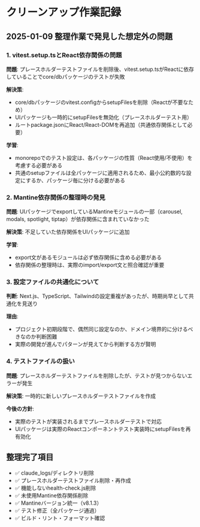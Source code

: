 # クリーンアップ作業記録

## 2025-01-09 整理作業で発見した想定外の問題

### 1. vitest.setup.tsとReact依存関係の問題
**問題**: プレースホルダーテストファイルを削除後、vitest.setup.tsがReactに依存していることでcore/dbパッケージのテストが失敗

**解決策**: 
- core/dbパッケージのvitest.configからsetupFilesを削除（Reactが不要なため）
- UIパッケージも一時的にsetupFilesを無効化（プレースホルダーテスト用）
- ルートpackage.jsonにReact/React-DOMを再追加（共通依存関係として必要）

**学習**: 
- monorepoでのテスト設定は、各パッケージの性質（React使用/不使用）を考慮する必要がある
- 共通のsetupファイルは全パッケージに適用されるため、最小公約数的な設定にするか、パッケージ毎に分ける必要がある

### 2. Mantine依存関係の整理時の発見
**問題**: UIパッケージでexportしているMantineモジュールの一部（carousel, modals, spotlight, tiptap）が依存関係に含まれていなかった

**解決策**: 不足していた依存関係をUIパッケージに追加

**学習**: 
- export文があるモジュールは必ず依存関係に含める必要がある
- 依存関係の整理時は、実際のimport/export文と照合確認が重要

### 3. 設定ファイルの共通化について
**判断**: Next.js、TypeScript、Tailwindの設定重複があったが、時期尚早として共通化を見送り

**理由**: 
- プロジェクト初期段階で、偶然同じ設定なのか、ドメイン境界的に分けるべきなのか判断困難
- 実際の開発が進んでパターンが見えてから判断する方が賢明

### 4. テストファイルの扱い
**問題**: プレースホルダーテストファイルを削除したが、テストが見つからないエラーが発生

**解決策**: 一時的に新しいプレースホルダーテストファイルを作成

**今後の方針**: 
- 実際のテストが実装されるまでプレースホルダーテストで対応
- UIパッケージは実際のReactコンポーネントテスト実装時にsetupFilesを再有効化

## 整理完了項目
- ✅ claude_logs/ディレクトリ削除
- ✅ プレースホルダーテストファイル削除・再作成
- ✅ 機能しないhealth-check.js削除
- ✅ 未使用Mantine依存関係削除
- ✅ Mantineバージョン統一（v8.1.3）
- ✅ テスト修正（全パッケージ通過）
- ✅ ビルド・リント・フォーマット確認